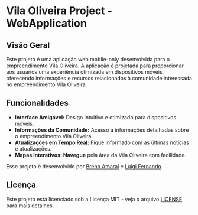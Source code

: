 # Vila Oliveira Project - WebApplication

## Visão Geral

Este projeto é uma aplicação web mobile-only desenvolvida para o empreendimento Vila Oliveira. A aplicação é projetada para proporcionar aos usuários uma experiência otimizada em dispositivos móveis, oferecendo informações e recursos relacionados à comunidade interessada no empreendimento Vila Oliveira.

## Funcionalidades

- **Interface Amigável:** Design intuitivo e otimizado para dispositivos móveis.
- **Informações da Comunidade:** Acesso a informações detalhadas sobre o empreendimento Vila Oliveira.
- **Atualizações em Tempo Real:** Fique informado com as últimas notícias e atualizações.
- **Mapas Interativos: Navegue** pela área da Vila Oliveira com facilidade.

Esse projeto é desenvolvido por [Breno Amaral](https://github.com/DevBrenoSantos) e [Luigi Fernando](https://github.com/Luigifao).

## Licença

Este projeto está licenciado sob a Licença MIT - veja o arquivo [LICENSE](./LICENSE.txt) para mais detalhes.